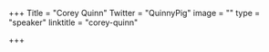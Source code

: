 +++
Title = "Corey Quinn"
Twitter = "QuinnyPig"
image = ""
type = "speaker"
linktitle = "corey-quinn"

+++


